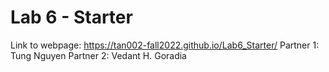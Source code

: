 # Lab 6 - Starter
Link to webpage: https://tan002-fall2022.github.io/Lab6_Starter/
Partner 1: Tung Nguyen
Partner 2: Vedant H. Goradia
